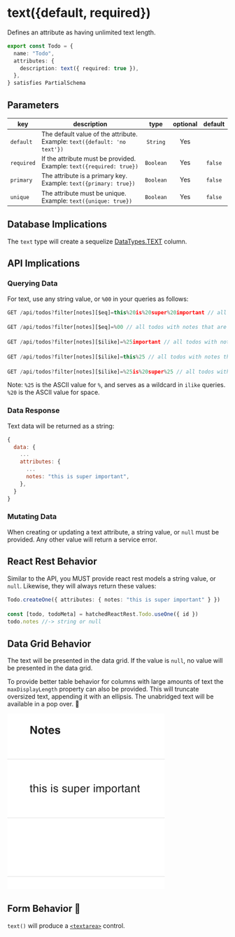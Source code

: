 # text({default, required})

Defines an attribute as having unlimited text length.

```ts
export const Todo = {
  name: "Todo",
  attributes: {
    description: text({ required: true }),
  },
} satisfies PartialSchema
```

## Parameters

| key        | description                                                                     |   type    | optional | default |
| ---------- | ------------------------------------------------------------------------------- | :-------: | :------: | :-----: |
| `default`  | The default value of the attribute. <br/> Example: `text({default: 'no text'})` | `String`  |   Yes    |         |
| `required` | If the attribute must be provided. <br/> Example: `text({required: true})`      | `Boolean` |   Yes    | `false` |
| `primary`  | The attribute is a primary key. <br/> Example: `text({primary: true})`          | `Boolean` |   Yes    | `false` |
| `unique`   | The attribute must be unique. <br/> Example: `text({unique: true})`             | `Boolean` |   Yes    | `false` |

## Database Implications

The `text` type will create a sequelize [DataTypes.TEXT](https://sequelize.org/docs/v6/core-concepts/model-basics/#strings) column.

## API Implications

### Querying Data

For text, use any string value, or `%00` in your queries as follows:

```js
GET /api/todos?filter[notes][$eq]=this%20is%20super%20important // all todos with notes that equal "this is super important"

GET /api/todos?filter[notes][$eq]=%00 // all todos with notes that are null

GET /api/todos?filter[notes][$ilike]=%25important // all todos with notes that end in "important"

GET /api/todos?filter[notes][$ilike]=this%25 // all todos with notes that start with "this"

GET /api/todos?filter[notes][$ilike]=%25is%20super%25 // all todos with notes that contain "is super"
```

Note:
`%25` is the ASCII value for `%`, and serves as a wildcard in `ilike` queries.
`%20` is the ASCII value for space.

### Data Response

Text data will be returned as a string:

```js
{
  data: {
    ...
    attributes: {
      ...
      notes: "this is super important",
    },
  }
}
```

### Mutating Data

When creating or updating a text attribute, a string value, or `null` must be provided. Any other value will return a service error.

## React Rest Behavior

Similar to the API, you MUST provide react rest models a string value, or `null`. Likewise, they will always return these values:

```ts
Todo.createOne({ attributes: { notes: "this is super important" } })

const [todo, todoMeta] = hatchedReactRest.Todo.useOne({ id })
todo.notes //-> string or null
```

## Data Grid Behavior

The text will be presented in the data grid. If the value is `null`, no value will be presented in the data grid.

To provide better table behavior for columns with large amounts of text the `maxDisplayLength` property can also be provided. This will truncate oversized text, appending it with an ellipsis. The unabridged text will be available in a pop over. 🛑

![Data Grid Example](../../attachments/text-grid.png)

## Form Behavior 🛑

`text()` will produce a [`<textarea>`](https://developer.mozilla.org/en-US/docs/Web/HTML/Element/textarea) control.
